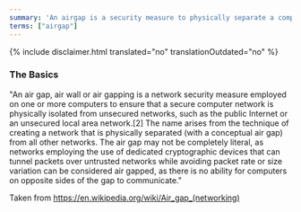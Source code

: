 ```yaml
---
summary: 'An airgap is a security measure to physically separate a computer or device from all other networks, such as the Internet.'
terms: ["airgap"]
---
```


{% include disclaimer.html translated="no" translationOutdated="no" %}

### The Basics

"An air gap, air wall or air gapping is a network security measure employed
on one or more computers to ensure that a secure computer network is
physically isolated from unsecured networks, such as the public Internet or
an unsecured local area network.[2] The name arises from the technique of
creating a network that is physically separated (with a conceptual air gap)
from all other networks. The air gap may not be completely literal, as
networks employing the use of dedicated cryptographic devices that can
tunnel packets over untrusted networks while avoiding packet rate or size
variation can be considered air gapped, as there is no ability for computers
on opposite sides of the gap to communicate."

Taken from https://en.wikipedia.org/wiki/Air_gap_(networking)
